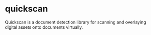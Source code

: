 # quickscan
Quickscan is a document detection library for scanning and overlaying digital assets onto documents virtually.
